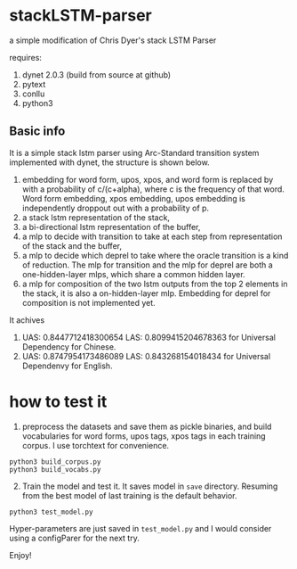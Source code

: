 # stackLSTM-parser
a simple modification of Chris Dyer's stack LSTM Parser

requires:

1. dynet 2.0.3 (build from source at github)
2. pytext
3. conllu
4. python3

## Basic info

It is a simple stack lstm parser using Arc-Standard transition system implemented with dynet, the structure is shown below.

1. embedding for word form, upos, xpos, and word form is replaced by <unk> with a probability of c/(c+alpha), where c is the frequency of that word. Word form embedding, xpos embedding, upos embedding is independently droppout out with a probability of p.
2. a stack lstm representation of the stack, 
3. a bi-directional lstm representation of the buffer, 
4. a mlp to decide with transition to take at each step from representation of the stack and the buffer, 
5. a mlp to decide which deprel to take where the oracle transition is a kind of reduction. The mlp for transition and the mlp for deprel are both a one-hidden-layer mlps, which share a common hidden layer. 
6. a mlp for composition of the two lstm outputs from the top 2 elements in the stack, it is also a on-hidden-layer mlp. Embedding for deprel for composition is not implemented yet.


It achives

1. UAS: 0.8447712418300654 LAS: 0.8099415204678363 for Universal Dependency for Chinese.
2. UAS: 0.8747954173486089 LAS: 0.843268154018434  for Universal Dependenvy for English.

# how to test it

1. preprocess the datasets and save them as pickle binaries, and build vocabularies for word forms, upos tags, xpos tags in each training corpus. I use torchtext for convenience.

```
python3 build_corpus.py
python3 build_vocabs.py
```

2. Train the model and test it. It saves model in `save` directory. Resuming from the best model of last training is the default behavior.

```
python3 test_model.py
```

Hyper-parameters are just saved in `test_model.py` and I would consider using a  configParer for the next try.

Enjoy!
